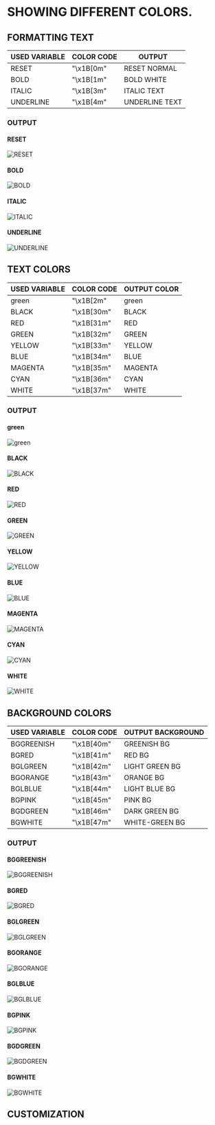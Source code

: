 # SHOWING DIFFERENT COLORS.
## FORMATTING TEXT
 USED VARIABLE | COLOR CODE | OUTPUT
---------------|------------|--------------
 RESET | "\x1B[0m" | RESET NORMAL
 BOLD | "\x1B[1m" | BOLD WHITE
 ITALIC | "\x1B[3m" | ITALIC TEXT
 UNDERLINE | "\x1B[4m" | UNDERLINE TEXT
### OUTPUT
#### RESET
![RESET](img/RESET.png)

#### BOLD
![BOLD](img/BOLD.png)

#### ITALIC
![ITALIC](img/ITALIC.png)

#### UNDERLINE
![UNDERLINE](img/UNDERLINE.png)

## TEXT COLORS
 USED VARIABLE | COLOR CODE | OUTPUT COLOR
---------------|------------|--------------
 green | "\x1B[2m" | green
 BLACK | "\x1B[30m" | BLACK
 RED | "\x1B[31m" | RED
 GREEN | "\x1B[32m" | GREEN
 YELLOW | "\x1B[33m" | YELLOW
 BLUE | "\x1B[34m" | BLUE
 MAGENTA | "\x1B[35m" | MAGENTA
 CYAN | "\x1B[36m" | CYAN
 WHITE | "\x1B[37m" | WHITE
### OUTPUT
#### green
![green](img/green.png)

#### BLACK
![BLACK](img/BLACK.png)

#### RED
![RED](img/RED.png)

#### GREEN
![GREEN](img/GREEN.png)

#### YELLOW
![YELLOW](img/YELLOW.png)

#### BLUE
![BLUE](img/BLUE.png)

#### MAGENTA
![MAGENTA](img/MAGENTA.png)

#### CYAN
![CYAN](img/CYAN.png)

#### WHITE
![WHITE](img/WHITE.png)

## BACKGROUND COLORS
 USED VARIABLE | COLOR CODE | OUTPUT BACKGROUND
---------------|------------|------------------
 BGGREENISH | "\x1B[40m" | GREENISH BG
 BGRED | "\x1B[41m" | RED BG
 BGLGREEN | "\x1B[42m" | LIGHT GREEN BG
 BGORANGE | "\x1B[43m" | ORANGE BG
 BGLBLUE  | "\x1B[44m" | LIGHT BLUE BG
 BGPINK | "\x1B[45m" | PINK BG
 BGDGREEN | "\x1B[46m" | DARK GREEN BG
 BGWHITE | "\x1B[47m" | WHITE-GREEN BG
### OUTPUT
#### BGGREENISH
![BGGREENISH](img/BGGREENISH.png)

#### BGRED
![BGRED](img/BGRED.png)

#### BGLGREEN
![BGLGREEN](img/BGLGREEN.png)

#### BGORANGE
![BGORANGE](img/BGORANGE.png)

#### BGLBLUE
![BGLBLUE](img/BGLBLUE.png)

#### BGPINK
![BGPINK](img/BGPINK.png)

#### BGDGREEN
![BGDGREEN](img/BGDGREEN.png)

#### BGWHITE
![BGWHITE](img/BGWHITE.png)

## CUSTOMIZATION
